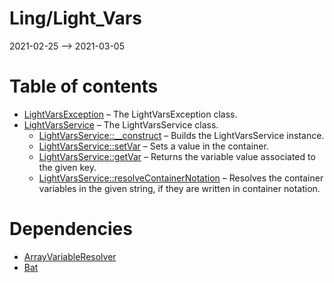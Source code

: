Ling/Light_Vars
================
2021-02-25 --> 2021-03-05




Table of contents
===========

- [LightVarsException](https://github.com/lingtalfi/Light_Vars/blob/master/doc/api/Ling/Light_Vars/Exception/LightVarsException.md) &ndash; The LightVarsException class.
- [LightVarsService](https://github.com/lingtalfi/Light_Vars/blob/master/doc/api/Ling/Light_Vars/Service/LightVarsService.md) &ndash; The LightVarsService class.
    - [LightVarsService::__construct](https://github.com/lingtalfi/Light_Vars/blob/master/doc/api/Ling/Light_Vars/Service/LightVarsService/__construct.md) &ndash; Builds the LightVarsService instance.
    - [LightVarsService::setVar](https://github.com/lingtalfi/Light_Vars/blob/master/doc/api/Ling/Light_Vars/Service/LightVarsService/setVar.md) &ndash; Sets a value in the container.
    - [LightVarsService::getVar](https://github.com/lingtalfi/Light_Vars/blob/master/doc/api/Ling/Light_Vars/Service/LightVarsService/getVar.md) &ndash; Returns the variable value associated to the given key.
    - [LightVarsService::resolveContainerNotation](https://github.com/lingtalfi/Light_Vars/blob/master/doc/api/Ling/Light_Vars/Service/LightVarsService/resolveContainerNotation.md) &ndash; Resolves the container variables in the given string, if they are written in container notation.


Dependencies
============
- [ArrayVariableResolver](https://github.com/lingtalfi/ArrayVariableResolver)
- [Bat](https://github.com/lingtalfi/Bat)


